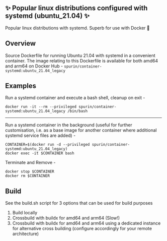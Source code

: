 ## ✨ Popular linux distributions configured with systemd (ubuntu_21.04) ✨

Popular linux distributions with systemd.  Superb for use with Docker 🐋

## Overview

Source Dockerfile for running Ubuntu 21.04 with systemd in a convenient container.  The image relating to this Dockerfile is available for both amd64 and arm64 on Docker Hub - ```spurin/container-systemd:ubuntu_21.04_legacy```

## Examples

Run a systemd container and execute a bash shell, cleanup on exit -

```
docker run -it --rm --privileged spurin/container-systemd:ubuntu_21.04_legacy /bin/bash
```

---

Run a systemd container in the background (useful for further customisation, i.e. as a base image
for another container where additional systemd service files are added) -

```
CONTAINER=$(docker run -d --privileged spurin/container-systemd:ubuntu_21.04_legacy)
docker exec -it $CONTAINER bash
```

Terminate and Remove -

```
docker stop $CONTAINER
docker rm $CONTAINER
```

## Build

See the build.sh script for 3 options that can be used for build purposes

1. Build locally
2. Crossbuild with buildx for amd64 and arm64 (Slow!)
3. Crossbuild with buildx for amd64 and arm64 using a dedicated instance for alternative cross building (configure accordingly for your remote architecture)

